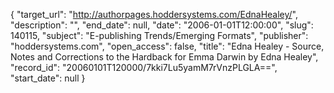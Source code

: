 {
  "target_url": "http://authorpages.hoddersystems.com/EdnaHealey/", 
  "description": "", 
  "end_date": null, 
  "date": "2006-01-01T12:00:00", 
  "slug": 140115, 
  "subject": "E-publishing Trends/Emerging Formats", 
  "publisher": "hoddersystems.com", 
  "open_access": false, 
  "title": "Edna Healey - Source, Notes and Corrections to the Hardback for Emma Darwin by Edna Healey", 
  "record_id": "20060101T120000/7kki7Lu5yamM7rVnzPLGLA==", 
  "start_date": null
}

